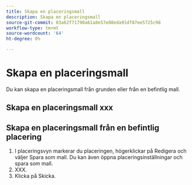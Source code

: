 ```yaml
---
title: Skapa en placeringsmall
description: Skapa en placeringsmall
source-git-commit: 03a62f71790a61a8e57e08eda91df87ee5725c98
workflow-type: tm+mt
source-wordcount: '64'
ht-degree: 0%

---
```



# Skapa en placeringsmall

Du kan skapa en placeringsmall från grunden eller från en befintlig mall.

## Skapa en placeringsmall xxx

## Skapa en placeringsmall från en befintlig placering

1. I placeringsvyn markerar du placeringen, högerklickar på Redigera och väljer Spara som mall.  Du kan även öppna placeringsinställningar och spara som mall.
1. XXX.
1. Klicka på Skicka.
